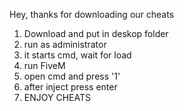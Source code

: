 Hey, thanks for downloading our cheats
1. Download and put in deskop folder
2. run as administrator
3. it starts cmd, wait for load
4. run FiveM
5. open cmd and press '1'
6. after inject press enter
7. ENJOY CHEATS
